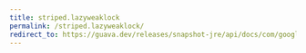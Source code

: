 ```yaml
---
title: striped.lazyweaklock
permalink: /striped.lazyweaklock/
redirect_to: https://guava.dev/releases/snapshot-jre/api/docs/com/google/common/util/concurrent/Striped.html#lazyWeakLock-int-
---
```

